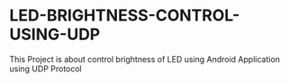 # LED-BRIGHTNESS-CONTROL-USING-UDP
This Project is about control brightness of LED  using Android Application using UDP Protocol  
